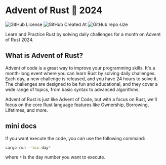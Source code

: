 # Advent of Rust 🦀 2024

![GitHub License](https://img.shields.io/github/license/antonioberna/advent-of-rust-2024)
![GitHub Created At](https://img.shields.io/github/created-at/antonioberna/advent-of-rust-2024)
![GitHub repo size](https://img.shields.io/github/repo-size/antonioberna/advent-of-rust-2024)

Learn and Practice Rust by solving daily challenges for a month on Advent of Rust 2024.

## What is Advent of Rust?

Advent of code is a great way to improve your programming skills. It's a month-long event where you can learn Rust by solving daily challenges. Each day, a new challenge is released, and you have 24 hours to solve it. The challenges are designed to be fun and educational, and they cover a wide range of topics, from basic syntax to advanced algorithms.

Advent of Rust is just like Advent of Code, but with a focus on Rust, we'll focus on the core Rust language features like Ownership, Borrowing, Lifetimes, and more.

## mini docs
If you want execute the code, you can use the following command:
```bash
cargo run --bin day*
```
where `*` is the day number you want to execute.